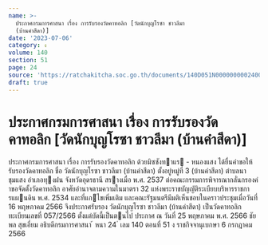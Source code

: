 ```yaml
---
name: >-
  ประกาศกรมการศาสนา เรื่อง การรับรองวัดคาทอลิก [วัดนักบุญโรซา ชาวลีมา
  (บ้านคำสีดา)]
date: '2023-07-06'
category: ง
volume: 140
section: 51
page: 24
source: 'https://ratchakitcha.soc.go.th/documents/140D051N0000000002400.pdf'
draft: true
---
```


# ประกาศกรมการศาสนา เรื่อง การรับรองวัดคาทอลิก [วัดนักบุญโรซา ชาวลีมา (บ้านคำสีดา)]

ประกาศกรมการศาสนา เรื่อง การรับรองวัดคาทอลิก ด้วยมิซซังทาแร - หนองแสง ได้ยื่นคําขอให้รับรองวัดคาทอลิก ชื่อ วัดนักบุญโรซา ชาวลีมา (บ้านคําสีดา) ตั้งอยู่หมู่ที่ 3 (บ้านคําสีดา) ตําบลนาชุมแสง อําเภอทุงฝน จังหวัดอุดรธานี สรางเมื่อ พ.ศ. 2537 ต่อคณะกรรมการพิจารณากลั่นกรองคําขอจัดตั้งวัดคาทอลิก อาศัยอํานาจตามความในมาตรา 32 แห่งพระราชบัญญัติระเบียบบริหารราชการแผนดิน พ.ศ. 2534 และที่แกไขเพิ่มเติม และคณะรัฐมนตรีมีมติเห็นชอบในคราวประชุมเมื่อวันที่ 16 พฤษภาคม 2566 จึงประกาศรับรอง วัดนักบุญโรซา ชาวลีมา (บ้านคําสีดา) เป็นวัดคาทอลิก ทะเบียนเลขที่ 057/2566 ตั้งแต่บัดนี้เป็นตนไป ประกาศ ณ วันที่ 25 พฤษภาคม พ.ศ. 2566 ชัยพล สุขเอี่ยม อธิบดีกรมการศาสนา ้ หนา 24 ่ เลม 140 ตอนที่ 51 ง ราชกิจจานุเบกษา 6 กรกฎาคม 2566
